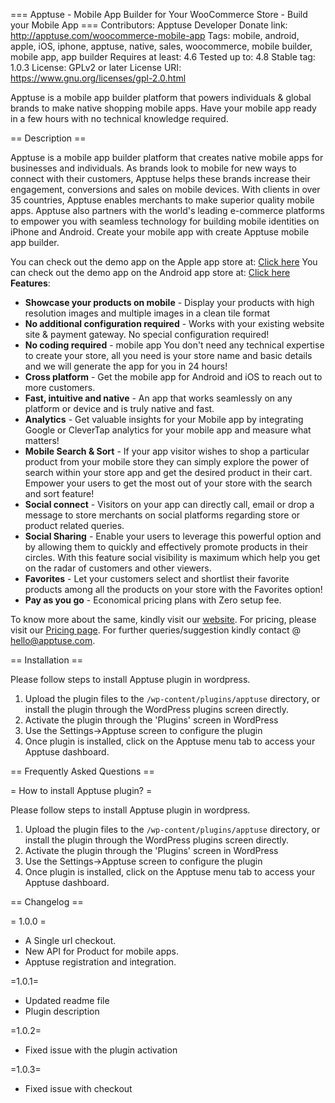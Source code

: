 === Apptuse - Mobile App Builder for Your WooCommerce Store - Build your Mobile App ===
Contributors: Apptuse Developer
Donate link: http://apptuse.com/woocommerce-mobile-app
Tags: mobile, android, apple, iOS, iphone, apptuse, native, sales, woocommerce, mobile builder, mobile app, app builder
Requires at least: 4.6
Tested up to: 4.8
Stable tag: 1.0.3
License: GPLv2 or later
License URI: https://www.gnu.org/licenses/gpl-2.0.html

Apptuse is a mobile app builder platform that powers individuals & global brands to make native shopping mobile apps. Have your mobile app ready in a few hours with no technical knowledge required.


== Description ==

Apptuse is a mobile app builder platform that creates native mobile apps for businesses and individuals. As brands look to mobile for new ways to connect with their customers, Apptuse helps these brands increase their engagement, conversions and sales on mobile devices. With clients in over 35 countries, Apptuse enables merchants to make superior quality mobile apps. Apptuse also partners with the world's leading e-commerce platforms to empower you with seamless technology for building mobile identities on iPhone and Android. Create your mobile app with create Apptuse mobile app builder.   

You can check out the demo app on the Apple app store at: [Click here](https://itunes.apple.com/in/app/apptuse-previewer/id1018846828?mt=8)
You can check out the demo app on the Android app store at: [Click here](https://play.google.com/store/apps/details?id=com.apptuse.preview&hl=en)
**Features**:
* **Showcase your products on mobile** - Display your products with high resolution images and multiple images in a clean tile format
* **No additional configuration required** - Works with your existing website site & payment gateway. No special configuration required!
* **No coding required** - mobile app You don't need any technical expertise to create your store, all you need is your store name and basic details and we will generate the app for you in 24 hours!
* **Cross platform** - Get the mobile app for Android and iOS to reach out to more customers.
* **Fast, intuitive and native** - An app that works seamlessly on any platform or device and is truly native and fast.
* **Analytics** - Get valuable insights for your Mobile app by integrating Google or CleverTap analytics for your mobile app and measure what matters!
* **Mobile Search & Sort** - If your app visitor wishes to shop a particular product from your mobile store they can simply explore the power of search within your store app and get the desired product in their cart. Empower your users to get the most out of your store with the search and sort feature!
* **Social connect** - Visitors on your app can directly call, email or drop a message to store merchants on social platforms regarding store or product related queries.
*  **Social Sharing** - Enable your users to leverage this powerful option and by allowing them to quickly and effectively promote products in their circles. With this feature social visibility is maximum which help you get on the radar of customers and other viewers.
*  **Favorites** - Let your customers select and shortlist their favorite products among all the products on your store with the Favorites option!
* **Pay as you go** - Economical pricing plans with Zero setup fee.


To know more about the same, kindly visit our [website](https://apptuse.com/woocommerce-mobile-app).
For pricing, please visit our [Pricing page](https://apptuse.com/woocommerce-mobile-app/pricing). 
For further queries/suggestion kindly contact @ [hello@apptuse.com](mailto:hello@apptuse.com).


== Installation ==

Please follow steps to install Apptuse plugin in wordpress.

1. Upload the plugin files to the `/wp-content/plugins/apptuse` directory, or install the plugin through the WordPress plugins screen directly.
1. Activate the plugin through the 'Plugins' screen in WordPress
1. Use the Settings->Apptuse screen to configure the plugin
1. Once plugin is installed, click on the Apptuse menu  tab to access your  Apptuse dashboard.


== Frequently Asked Questions ==

= How to install Apptuse plugin? =

Please follow steps to install Apptuse plugin in wordpress.

1. Upload the plugin files to the `/wp-content/plugins/apptuse` directory, or install the plugin through the WordPress plugins screen directly.
1. Activate the plugin through the 'Plugins' screen in WordPress
1. Use the Settings->Apptuse screen to configure the plugin
1. Once plugin is installed, click on the Apptuse menu  tab to access your  Apptuse dashboard.



== Changelog ==

= 1.0.0 =
* A Single url checkout.
* New API for Product for mobile apps.
* Apptuse registration and integration.

=1.0.1=
* Updated readme file 
* Plugin description

=1.0.2=
* Fixed issue with the plugin activation

=1.0.3=
* Fixed issue with checkout 